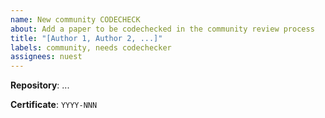 ```yaml
---
name: New community CODECHECK
about: Add a paper to be codechecked in the community review process
title: "[Author 1, Author 2, ...]"
labels: community, needs codechecker
assignees: nuest
---
```


<!-- Thank you for starting a codecheck community workflow! See https://codecheck.org.uk/guide/community-process for the full documentation. These HTML commments will not render in the issue, but you can delete them once you've read them if you prefer! -->

**Repository**: ... <!-- link to the repository in the codecheckers organisation with the code; if you do not have access reach out to Daniel (https://github.com/nuest/) please. -->

**Certificate**: `YYYY-NNN` <!-- please check other issues and try to derive the next certificate identifier -->

<!-- Do you have suggestions for potential codecheckers? Mention them here! -->
